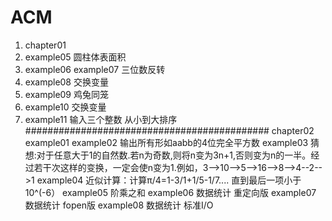 # ACM
1. chapter01  
2. example05 圆柱体表面积
3. example06 example07 三位数反转
4. example08 交换变量
5. example09 鸡兔同笼
6. example10 交换变量
7. example11 输入三个整数 从小到大排序
############################################
chapter02
example01 example02 输出所有形如aabb的4位完全平方数
example03 猜想:对于任意大于1的自然数.若n为奇数,则将n变为3n+1,否则变为n的一半。经过若干次这样的变换，一定会使n变为1.例如，3-->10-->5-->16-->8-->4--2-->1
example04 近似计算：计算π/4=1-3/1+1/5-1/7.... 直到最后一项小于10^(-6）
example05 阶乘之和
example06 数据统计 重定向版
example07 数据统计 fopen版
example08 数据统计 标准I/O
